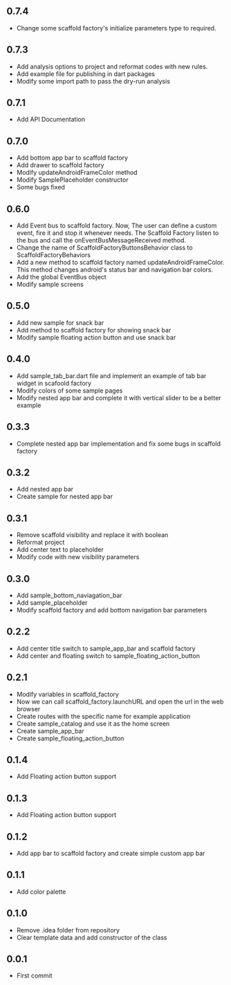 ## 0.7.4
   
* Change some scaffold factory's initialize parameters type to required.

## 0.7.3

* Add analysis options to project and reformat codes with new rules.
* Add example file for publishing in dart packages
* Modify some import path to pass the dry-run analysis

## 0.7.1

* Add API Documentation

## 0.7.0

* Add bottom app bar to scaffold factory
* Add drawer to scaffold factory
* Modify updateAndroidFrameColor method
* Modify SamplePlaceholder constructor
* Some bugs fixed

## 0.6.0

* Add Event bus to scaffold factory. Now, The user can define a custom event, fire it and stop it whenever needs. The Scaffold Factory listen to the bus and call the onEventBusMessageReceived method.
* Change the name of ScaffoldFactoryButtonsBehavior class to ScaffoldFactoryBehaviors
* Add a new method to scaffold factory named updateAndroidFrameColor. This method changes android's status bar and navigation bar colors.
* Add the global EventBus object
* Modify sample screens

## 0.5.0

* Add new sample for snack bar
* Add method to scaffold factory for showing snack bar      
* Modify sample floating action button and use snack bar 

## 0.4.0

* Add sample_tab_bar.dart file and implement an example of tab bar widget in scafoold factory
* Modify colors of some sample pages
* Modify nested app bar and complete it with vertical slider to be a better example

## 0.3.3

* Complete nested app bar implementation and fix some bugs in scaffold factory

## 0.3.2

* Add nested app bar
* Create sample for nested app bar

## 0.3.1

* Remove scaffold visibility and replace it with boolean
* Reformat project
* Add center text to placeholder
* Modify code with new visibility parameters

## 0.3.0

* Add sample_bottom_naviagation_bar
* Add sample_placeholder
* Modify scaffold factory and add bottom navigation bar parameters

## 0.2.2

* Add center title switch to sample_app_bar and scaffold factory
* Add center and floating switch to sample_floating_action_button

## 0.2.1

* Modify variables in scaffold_factory
* Now we can call scaffold_factory.launchURL and open the url in the web browser
* Create routes with the specific name for example application
* Create sample_catalog and use it as the home screen
* Create sample_app_bar
* Create sample_floating_action_button

## 0.1.4

* Add Floating action button support

## 0.1.3

* Add Floating action button support

## 0.1.2

* Add app bar to scaffold factory and create simple custom app bar

## 0.1.1

* Add color palette

## 0.1.0

* Remove .idea folder from repository
* Clear template data and add constructor of the class

## 0.0.1

* First commit